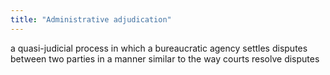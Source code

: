 ```yaml
---
title: "Administrative adjudication"
---
```

a quasi-judicial process in which a bureaucratic agency settles disputes between two parties in a manner similar to the way courts resolve disputes

